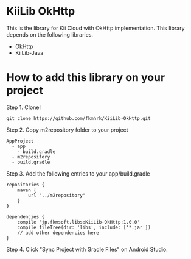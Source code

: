 KiiLib OkHttp
========

This is the library for Kii Cloud with OkHttp implementation. This library depends on the following libraries. 
* OkHttp
* KiiLib-Java

How to add this library on your project
==========
Step 1. Clone!

    git clone https://github.com/fkmhrk/KiiLib-OkHttp.git

Step 2. Copy m2repository folder to your project

    AppProject
      - app
        - build.gradle
      - m2repository
      - build.gradle

Step 3. Add the following entries to your app/build.gradle

    repositories {
        maven {
            url "../m2repository"
        }
    }

    dependencies {
        compile 'jp.fkmsoft.libs:KiiLib-OkHttp:1.0.0'
        compile fileTree(dir: 'libs', include: ['*.jar'])
        // add other dependencies here
    }
    
Step 4. Click "Sync Project with Gradle Files" on Android Studio.

